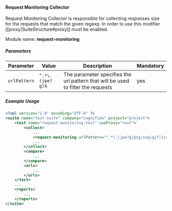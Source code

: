 #### Request Monitoring Collector

Request Monitoring Collector is responsible for collecting responses size for the requests that match the given regexp.
In order to use this modifier [[proxy|SuiteStructure#proxy]] must be enabled.

Module name: **request-monitoring**

##### Parameters

| Parameter | Value | Description | Mandatory |
| --------- | ----- | ----------- | --------- |
| `urlPattern` |`^.*\.(jpe?g)$`  | The parameter specifies the url pattern that will be used to filter the requests | yes |


##### Example Usage

```xml
<?xml version="1.0" encoding="UTF-8" ?>
<suite name="test-suite" company="cognifide" project="project">
    <test name="request-monitoring-test" useProxy="rest">
        <collect>
            ...
            <request-monitoring urlPattern="^.*\.(jpe?g|png|svg|gif|ico|ics)$"/>
            ...
        </collect>
        <compare>
            ...
        </compare>
        <urls>
            ...
        </urls>
    </test>
    ...
    <reports>
        ...
    </reports>
</suite>
```
